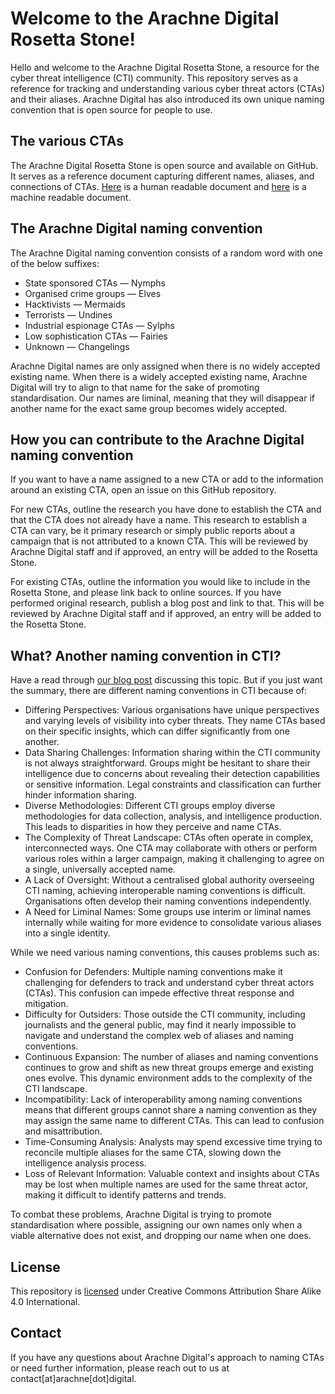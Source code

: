 # Welcome to the Arachne Digital Rosetta Stone!

Hello and welcome to the Arachne Digital Rosetta Stone, a resource for the cyber threat intelligence (CTI) community. This repository serves as a reference for tracking and understanding various cyber threat actors (CTAs) and their aliases. Arachne Digital has also introduced its own unique naming convention that is open source for people to use.

## The various CTAs
The Arachne Digital Rosetta Stone is open source and available on GitHub. It serves as a reference document capturing different names, aliases, and connections of CTAs. [Here](https://github.com/arachne-threat-intel/rosettaStone/blob/main/cta_names_mappings.md) is a human readable document and [here](https://github.com/arachne-threat-intel/rosettaStone/blob/main/cta_names_mappings.json) is a machine readable document.

## The Arachne Digital naming convention

The Arachne Digital naming convention consists of a random word with one of the below suffixes:
* State sponsored CTAs — Nymphs
* Organised crime groups — Elves
* Hacktivists — Mermaids
* Terrorists — Undines
* Industrial espionage CTAs — Sylphs
* Low sophistication CTAs — Fairies
* Unknown — Changelings

Arachne Digital names are only assigned when there is no widely accepted existing name. When there is a widely accepted existing name, Arachne Digital will try to align to that name for the sake of promoting standardisation. Our names are liminal, meaning that they will disappear if another name for the exact same group becomes widely accepted.

## How you can contribute to the Arachne Digital naming convention

If you want to have a name assigned to a new CTA or add to the information around an existing CTA, open an issue on this GitHub repository. 

For new CTAs, outline the research you have done to establish the CTA and that the CTA does not already have a name. This research to establish a CTA can vary, be it primary research or simply public reports about a campaign that is not attributed to a known CTA. This will be reviewed by Arachne Digital staff and if approved, an entry will be added to the Rosetta Stone.

For existing CTAs, outline the information you would like to include in the Rosetta Stone, and please link back to online sources. If you have performed original research, publish a blog post and link to that. This will be reviewed by Arachne Digital staff and if approved, an entry will be added to the Rosetta Stone.

## What? Another naming convention in CTI?

Have a read through [our blog post](https://medium.com/p/96e1caad5eb7) discussing this topic. But if you just want the summary, there are different naming conventions in CTI because of:
* Differing Perspectives: Various organisations have unique perspectives and varying levels of visibility into cyber threats. They name CTAs based on their specific insights, which can differ significantly from one another.
* Data Sharing Challenges: Information sharing within the CTI community is not always straightforward. Groups might be hesitant to share their intelligence due to concerns about revealing their detection capabilities or sensitive information. Legal constraints and classification can further hinder information sharing.
* Diverse Methodologies: Different CTI groups employ diverse methodologies for data collection, analysis, and intelligence production. This leads to disparities in how they perceive and name CTAs.
* The Complexity of Threat Landscape: CTAs often operate in complex, interconnected ways. One CTA may collaborate with others or perform various roles within a larger campaign, making it challenging to agree on a single, universally accepted name.
* A Lack of Oversight: Without a centralised global authority overseeing CTI naming, achieving interoperable naming conventions is difficult. Organisations often develop their naming conventions independently.
* A Need for Liminal Names: Some groups use interim or liminal names internally while waiting for more evidence to consolidate various aliases into a single identity.

While we need various naming conventions, this causes problems such as:
* Confusion for Defenders: Multiple naming conventions make it challenging for defenders to track and understand cyber threat actors (CTAs). This confusion can impede effective threat response and mitigation.
* Difficulty for Outsiders: Those outside the CTI community, including journalists and the general public, may find it nearly impossible to navigate and understand the complex web of aliases and naming conventions.
* Continuous Expansion: The number of aliases and naming conventions continues to grow and shift as new threat groups emerge and existing ones evolve. This dynamic environment adds to the complexity of the CTI landscape.
* Incompatibility: Lack of interoperability among naming conventions means that different groups cannot share a naming convention as they may assign the same name to different CTAs. This can lead to confusion and misattribution.
* Time-Consuming Analysis: Analysts may spend excessive time trying to reconcile multiple aliases for the same CTA, slowing down the intelligence analysis process.
* Loss of Relevant Information: Valuable context and insights about CTAs may be lost when multiple names are used for the same threat actor, making it difficult to identify patterns and trends.

To combat these problems, Arachne Digital is trying to promote standardisation where possible, assigning our own names only when a viable alternative does not exist, and dropping our name when one does.

## License

This repository is [licensed](https://github.com/arachne-threat-intel/rosettaStone/blob/main/LICENSE.md) under Creative Commons Attribution Share Alike 4.0 International.

## Contact

If you have any questions about Arachne Digital's approach to naming CTAs or need further information, please reach out to us at contact[at]arachne[dot]digital.
